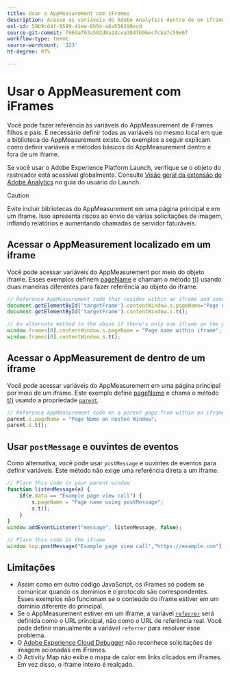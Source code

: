 ```yaml
---
title: Usar o AppMeasurement com iFrames
description: Acesse as variáveis do Adobe Analytics dentro de um iframe ou de uma página principal em um iframe.
exl-id: 59b9cd4f-8599-41ee-8b54-a6a556198ecd
source-git-commit: f669af03a502d8a24cea3047b96ec7cba7c59e6f
workflow-type: tm+mt
source-wordcount: '323'
ht-degree: 97%

---
```


# Usar o AppMeasurement com iFrames

Você pode fazer referência às variáveis do AppMeasurement de iFrames filhos e pais. É necessário definir todas as variáveis no mesmo local em que a biblioteca do AppMeasurement existe. Os exemplos a seguir explicam como definir variáveis e métodos básicos do AppMeasurement dentro e fora de um iframe.

Se você usar o Adobe Experience Platform Launch, verifique se o objeto do rastreador está acessível globalmente. Consulte [Visão geral da extensão do Adobe Analytics](https://experienceleague.adobe.com/docs/launch/using/extensions-ref/adobe-extension/analytics-extension/overview.html) no guia do usuário do Launch.

>[!CAUTION]
>
>Evite incluir bibliotecas do AppMeasurement em uma página principal e em um iframe. Isso apresenta riscos ao envio de várias solicitações de imagem, inflando relatórios e aumentando chamadas de servidor faturáveis.

## Acessar o AppMeasurement localizado em um iframe

Você pode acessar variáveis do AppMeasurement por meio do objeto iframe. Esses exemplos definem [pageName](../vars/page-vars/pagename.md) e chamam o método [t()](../vars/functions/t-method.md) usando duas maneiras diferentes para fazer referência ao objeto do iframe.

```js
// Reference AppMeasurement code that resides within an iframe and send an image request
document.getElementById('targetFrame').contentWindow.s.pageName="Page name within iframe";
document.getElementById('targetFrame').contentWindow.s.t();

// An alternate method to the above if there's only one iframe on the page
window.frames[0].contentWindow.s.pageName = "Page name within iframe";
window.frames[0].contentWindow.s.t();
```

## Acessar o AppMeasurement de dentro de um iframe

Você pode acessar variáveis do AppMeasurement em uma página principal por meio de um iframe. Este exemplo define [pageName](../vars/page-vars/pagename.md) e chama o método [t()](../vars/functions/t-method.md) usando a propriedade [`parent`](https://www.w3schools.com/jsref/prop_win_parent.asp).

```js
// Reference AppMeasurement code on a parent page from within an iframe and send an image request
parent.s.pageName = "Page Name on Hosted Window";
parent.s.t();
```

## Usar `postMessage` e ouvintes de eventos

Como alternativa, você pode usar `postMessage` e ouvintes de eventos para definir variáveis. Este método não exige uma referência direta a um iframe.

```js
// Place this code in your parent window
function listenMessage(e) {
    if(e.data == "Example page view call") {
        s.pageName = "Page name using postMessage";
        s.t();
    }
}
window.addEventListener("message", listenMessage, false);

// Place this code in the iframe
window.top.postMessage("Example page view call","https://example.com");
```

## Limitações

* Assim como em outro código JavaScript, os iFrames só podem se comunicar quando os domínios e o protocolo são correspondentes. Esses exemplos não funcionam se o conteúdo do iframe estiver em um domínio diferente do principal.
* Se o AppMeasurement estiver em um iframe, a variável [`referrer`](../vars/page-vars/referrer.md) será definida como o URL principal, não como o URL de referência real. Você pode definir manualmente a variável `referrer` para resolver esse problema.
* O [Adobe Experience Cloud Debugger](https://docs.adobe.com/content/help/pt-BR/experience-cloud/user-guides/home.translate.html) não reconhece solicitações de imagem acionadas em iFrames.
* O Activity Map não exibe o mapa de calor em links clicados em iFrames. Em vez disso, o iframe inteiro é realçado.

